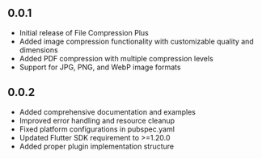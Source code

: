 ## 0.0.1

* Initial release of File Compression Plus
* Added image compression functionality with customizable quality and dimensions
* Added PDF compression with multiple compression levels
* Support for JPG, PNG, and WebP image formats

## 0.0.2

* Added comprehensive documentation and examples
* Improved error handling and resource cleanup
* Fixed platform configurations in pubspec.yaml
* Updated Flutter SDK requirement to >=1.20.0
* Added proper plugin implementation structure
